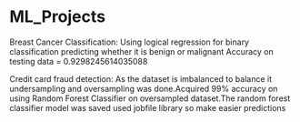 # ML_Projects

Breast Cancer Classification:
Using logical regression for binary classification predicting whether it is benign or malignant 
Accuracy on testing data = 0.9298245614035088

Credit card fraud detection:
As the dataset is imbalanced to balance it undersampling and oversampling was done.Acquired 99% accuracy on using Random Forest Classifier on oversampled dataset.The random forest classifier model was saved used jobfile library so make easier predictions
